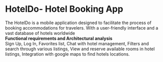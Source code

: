 # HotelDo- Hotel Booking App
The HotelDo is a mobile application designed to facilitate the process of booking accommodations for travelers. With a user-friendly interface and a vast database of hotels worldwide<br>
**Functional requirements and Architectural analysis**<br>
Sign Up,
Log In,
Favorites list,
Chat with hotel management,
Filters and search through various listings,
View and reserve available rooms in hotel listings,
Integration with google maps to find hotels locations.

